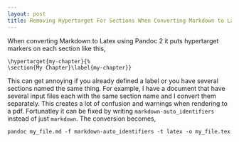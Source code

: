 ```yaml
---
layout: post
title: Removing Hypertarget For Sections When Converting Markdown to Latex Using Pandoc
---
```

When converting Markdown to Latex using Pandoc 2 it puts hypertarget markers on each section like this,

    \hypertarget{my-chapter}{%
    \section{My Chapter}\label{my-chapter}}

This can get annoying if you already defined a label or you have several sections named the same thing. For example, I have a document that have several input files each with the same section name and I convert them separately. This creates a lot of confusion and warnings when rendering to a pdf. Fortunatley it can be fixed by writing `markdown-auto_identifiers` instead of just `markdown`. The conversion becomes, 

    pandoc my_file.md -f markdown-auto_identifiers -t latex -o my_file.tex
